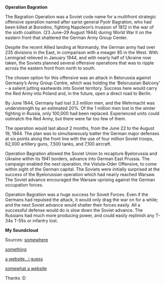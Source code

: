 **Operation Bagration** 
  
  The Bagration Operation was a Soviet code name for a multifront strategic 
offensive operation named after sarist general Pyotr Bagration, who had been 
killed at Borodino, fighting Napoleon’s invasion of 1812 in the war of the sixth coalition. 
(23 June–29 August 1944) during World War II on the eastern front that 
shattered the German Army Group Center.

Despite the recent Allied landing at Normandy, the German army had over 
235 divisions in the East, in comparison with a meager 85 in the West.
With Leningrad relieved in January 1944, and with nearly half of Ukraine now taken, 
the Soviets planned several offensive operations that was to ripple across the 
eastern front from north to south.

The chosen option for this offensive was an attack 
in Belorussia against Germany’s Army Group Centre, which 
was holding the ‘Belorussian Balcony’ – a salient jutting
eastwards into Soviet territory. Success here would carry the Red Army 
into Poland and, in the future, open a direct road to Berlin.

By June 1944, Germany had lost 3.3 million men, and the 
Wehrmacht was understrength by an estimated 20%. Of the 1 million men 
lost in the winter fighting in Russia, only 100,000 had been replaced. Experienced 
units could outmatch the Red Army, but there were far too few of them.

The operation would last about 2 months, from the June 22 to the August 19, 1944. 
The plan was to simultaneously batter the German major defenses at six points 
along the front line with the use of four million Soviet troops, 62,000 artillery 
guns, 7,500 tanks, and 7,100 aircraft.

Operation Bagration allowed the Soviet Union to recapture Byelorussia and 
Ukraine within its 1941 borders, advance into German East Prussia. The campaign 
enabled the next operation, the Vistula–Oder Offensive, to come within 
sight of the German capital. The Soviets were initially surprised at the success of the 
Byelorussian operation which had nearly reached Warsaw. The Soviet advance encouraged the Warsaw 
uprising against the German occupation forces.

Operation Bagration was a huge success for Soveit Forces. Even if the Germans had repulsed the
attack, it would only drag the war on for a while; and the next Soviet advance would shatter their
forces easily. All a successful defense would do is slow down the Soviet advance. The Russians had
much more producing power, and could easily replinish any T-34s T-55s or infantry lost.

**My Soundcloud**

Sources: [somewhere](https://www.encyclopedia.com/history/encyclopedias-almanacs-transcripts-and-maps/bagration-operation)

[something](https://the-past.com/feature/operation-bagration/)

[a website...i guess](https://historyofyesterday.com/how-soviet-operation-bagration-brought-the-german-amry-to-its-knees-92d847463e5b)

[somewhat a website](https://en.wikipedia.org/wiki/Operation_Bagration)

Thanks :D



